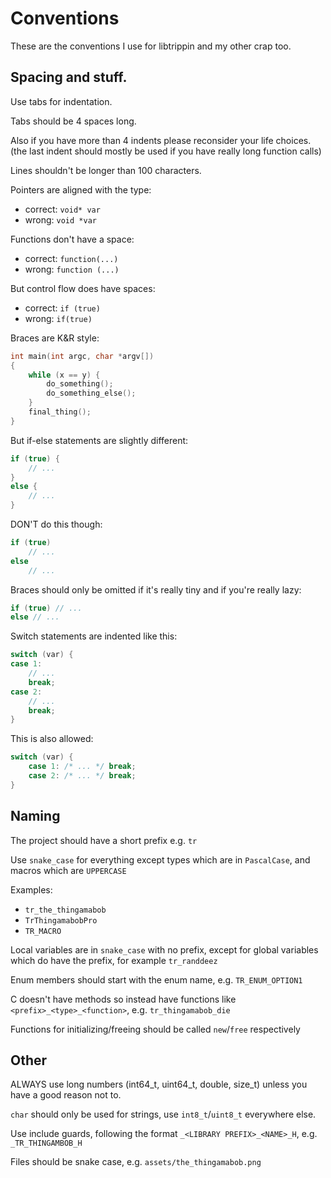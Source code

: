 # Conventions

These are the conventions I use for libtrippin and my other crap too.

## Spacing and stuff.

Use tabs for indentation.

Tabs should be 4 spaces long.

Also if you have more than 4 indents please reconsider your life choices. (the last indent should mostly
be used if you have really long function calls)

Lines shouldn't be longer than 100 characters.

Pointers are aligned with the type:

- correct: `void* var`
- wrong: `void *var`

Functions don't have a space:

- correct: `function(...)`
- wrong: `function (...)`

But control flow does have spaces:

- correct: `if (true)`
- wrong: `if(true)`

Braces are K&R style:

```c
int main(int argc, char *argv[])
{
    while (x == y) {
        do_something();
        do_something_else();
    }
    final_thing();
}
```

But if-else statements are slightly different:

```c
if (true) {
    // ...
}
else {
    // ...
}
```

DON'T do this though:

```c
if (true)
    // ...
else
    // ...
```

Braces should only be omitted if it's really tiny and if you're really lazy:

```c
if (true) // ...
else // ...
```

Switch statements are indented like this:

```c
switch (var) {
case 1:
    // ...
    break;
case 2:
    // ...
    break;
}
```

This is also allowed:

```c
switch (var) {
    case 1: /* ... */ break;
    case 2: /* ... */ break;
}
```

## Naming

The project should have a short prefix e.g. `tr`

Use `snake_case` for everything except types which are in `PascalCase`, and macros which are `UPPERCASE`

Examples:

- `tr_the_thingamabob`
- `TrThingamabobPro`
- `TR_MACRO`

Local variables are in `snake_case` with no prefix, except for global variables which do have the prefix,
for example `tr_randdeez`

Enum members should start with the enum name, e.g. `TR_ENUM_OPTION1`

C doesn't have methods so instead have functions like `<prefix>_<type>_<function>`, e.g. `tr_thingamabob_die`

Functions for initializing/freeing should be called `new`/`free` respectively

## Other

ALWAYS use long numbers (int64_t, uint64_t, double, size_t) unless you have a good reason not to.

`char` should only be used for strings, use `int8_t`/`uint8_t` everywhere else.

Use include guards, following the format `_<LIBRARY PREFIX>_<NAME>_H`, e.g. `_TR_THINGAMBOB_H`

Files should be snake case, e.g. `assets/the_thingamabob.png`
